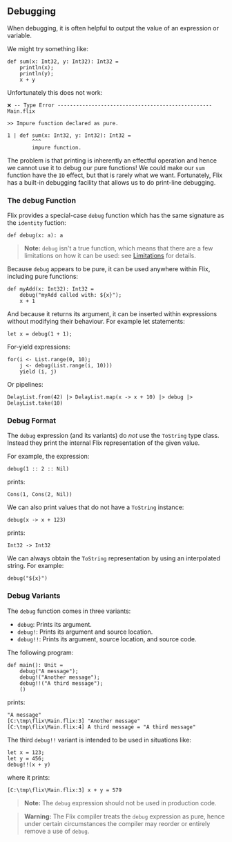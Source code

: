## Debugging

When debugging, it is often helpful to output the value of an expression or
variable. 

We might try something like:

```flix
def sum(x: Int32, y: Int32): Int32 = 
    println(x);
    println(y);
    x + y
```

Unfortunately this does not work: 

```
❌ -- Type Error -------------------------------------------------- Main.flix

>> Impure function declared as pure.

1 | def sum(x: Int32, y: Int32): Int32 = 
        ^^^
        impure function.
```

The problem is that printing is inherently an effectful operation and hence we
cannot use it to debug our pure functions! We could make our `sum` function have
the `IO` effect, but that is rarely what we want. Fortunately, Flix has a
built-in debugging facility that allows us to do print-line debugging.

### The debug Function

Flix provides a special-case `debug` function which has the same signature as the `identity` fuction:

```flix
def debug(x: a): a
```

> **Note:** `debug` isn't a true function, which means that there are a few limitations on how it can be used: see [Limitations](#limitations) for details.

Because `debug` appears to be pure, it can be used anywhere within Flix, including pure functions:

```flix
def myAdd(x: Int32): Int32 =
    debug("myAdd called with: ${x}");
    x + 1
```

And because it returns its argument, it can be inserted within expressions without modifying their behaviour. For example let statements:

```flix
let x = debug(1 + 1);
```

For-yield expressions:

```flix
for(i <- List.range(0, 10);
    j <- debug(List.range(i, 10)))
    yield (i, j)
```

Or pipelines:

```flix
DelayList.from(42) |> DelayList.map(x -> x + 10) |> debug |> DelayList.take(10)
```

### Debug Format

The `debug` expression (and its variants) do _not_ use the `ToString` type
class. Instead they print the internal Flix representation of the given value. 

For example, the expression:

```flix
debug(1 :: 2 :: Nil)
```

prints:

```flix
Cons(1, Cons(2, Nil))
```

We can also print values that do not have a `ToString` instance: 

```flix
debug(x -> x + 123)
```

prints:

```
Int32 -> Int32
```

We can always obtain the `ToString` representation by using an interpolated
string. For example:

```flix
debug("${x}")
```

### Debug Variants

The `debug` function comes in three variants:

- `debug`: Prints its argument.
- `debug!`: Prints its argument and source location.
- `debug!!`: Prints its argument, source location, and source code.

The following program:

```flix
def main(): Unit = 
    debug("A message");
    debug!("Another message");
    debug!!("A third message");
    ()
```

prints:

```
"A message"
[C:\tmp\flix\Main.flix:3] "Another message"
[C:\tmp\flix\Main.flix:4] A third message = "A third message"
```

The third `debug!!` variant is intended to be used in situations like:

```flix
let x = 123;
let y = 456;
debug!!(x + y)
```

where it prints:

```
[C:\tmp\flix\Main.flix:3] x + y = 579
```

> **Note:** The `debug` expression should not be used in production code. 

> **Warning:** The Flix compiler treats the `debug` expression as pure, hence
> under certain circumstances the compiler may reorder or entirely remove a use
> of `debug`.

